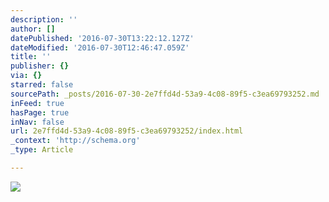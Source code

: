```yaml
---
description: ''
author: []
datePublished: '2016-07-30T13:22:12.127Z'
dateModified: '2016-07-30T12:46:47.059Z'
title: ''
publisher: {}
via: {}
starred: false
sourcePath: _posts/2016-07-30-2e7ffd4d-53a9-4c08-89f5-c3ea69793252.md
inFeed: true
hasPage: true
inNav: false
url: 2e7ffd4d-53a9-4c08-89f5-c3ea69793252/index.html
_context: 'http://schema.org'
_type: Article

---
```

![](https://the-grid-user-content.s3-us-west-2.amazonaws.com/0213a857-7aaf-4509-91b2-05cf6af7a1de.jpg)
